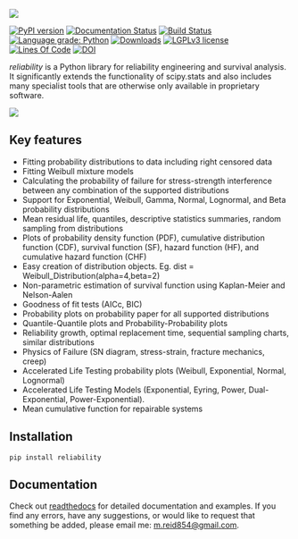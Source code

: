 ![](https://github.com/MatthewReid854/reliability/blob/master/docs/images/logo.png)

[![PyPI version](https://badge.fury.io/py/reliability.svg)](https://badge.fury.io/py/reliability)
[![Documentation Status](https://readthedocs.org/projects/reliability/badge/?version=latest)](http://reliability.readthedocs.io/?badge=latest)
[![Build Status](https://travis-ci.com/MatthewReid854/reliability.svg?branch=master)](https://travis-ci.com/github/MatthewReid854/reliability)
[![Language grade: Python](https://img.shields.io/lgtm/grade/python/g/MatthewReid854/reliability.svg?logo=lgtm&logoWidth=18)](https://lgtm.com/projects/g/MatthewReid854/reliability/context:python)
[![Downloads](https://pepy.tech/badge/reliability)](https://pepy.tech/project/reliability)
[![LGPLv3 license](https://img.shields.io/badge/License-LGPLv3-blue.svg)](https://www.gnu.org/licenses/lgpl-3.0.txt)
[![Lines Of Code](https://tokei.rs/b1/github/MatthewReid854/reliability?category=code)](https://github.com/MatthewReid854/reliability)
[![DOI](https://zenodo.org/badge/198305660.svg)](https://zenodo.org/badge/latestdoi/198305660)


*reliability* is a Python library for reliability engineering and survival analysis. It significantly extends the functionality of scipy.stats and also includes many specialist tools that are otherwise only available in proprietary software.

![](https://github.com/MatthewReid854/reliability/blob/master/docs/images/readme_image_V2.png)

## Key features
- Fitting probability distributions to data including right censored data
- Fitting Weibull mixture models
- Calculating the probability of failure for stress-strength interference between any combination of the supported distributions
- Support for Exponential, Weibull, Gamma, Normal, Lognormal, and Beta probability distributions
- Mean residual life, quantiles, descriptive statistics summaries, random sampling from distributions
- Plots of probability density function (PDF), cumulative distribution function (CDF), survival function (SF), hazard function (HF), and cumulative hazard function (CHF)
- Easy creation of distribution objects. Eg. dist = Weibull_Distribution(alpha=4,beta=2)
- Non-parametric estimation of survival function using Kaplan-Meier and Nelson-Aalen
- Goodness of fit tests (AICc, BIC)
- Probability plots on probability paper for all supported distributions
- Quantile-Quantile plots and Probability-Probability plots
- Reliability growth, optimal replacement time, sequential sampling charts, similar distributions
- Physics of Failure (SN diagram, stress-strain, fracture mechanics, creep)
- Accelerated Life Testing probability plots (Weibull, Exponential, Normal, Lognormal)
- Accelerated Life Testing Models (Exponential, Eyring, Power, Dual-Exponential, Power-Exponential).
- Mean cumulative function for repairable systems

## Installation
```
pip install reliability
```
## Documentation
Check out [readthedocs](https://reliability.readthedocs.io/en/latest/) for detailed documentation and examples.
If you find any errors, have any suggestions, or would like to request that something be added, please email me: m.reid854@gmail.com.
